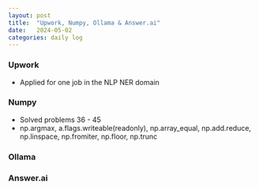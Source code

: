 ```yaml
---
layout: post
title:  "Upwork, Numpy, Ollama & Answer.ai"
date:   2024-05-02
categories: daily log
---
```


### Upwork

- Applied for one job in the NLP NER domain
    

### Numpy
- Solved problems 36 - 45
- np.argmax, a.flags.writeable(readonly), np.array_equal, np.add.reduce, np.linspace, np.fromiter, np.floor, np.trunc
  

### Ollama
### Answer.ai
 
 
